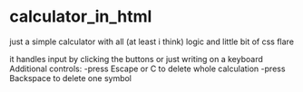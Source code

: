 # calculator_in_html
just a simple calculator with all (at least i think) logic and little bit of css flare

it handles input by clicking the buttons or just writing on a keyboard
Additional controls:
  -press Escape or C to delete whole calculation 
  -press Backspace to delete one symbol
